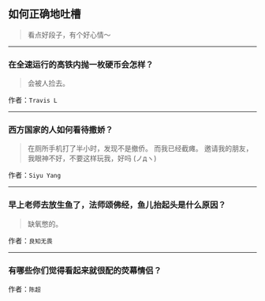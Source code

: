 ## 如何正确地吐槽

> 看点好段子，有个好心情～


 
---

### 在全速运行的高铁内抛一枚硬币会怎样？

> 会被人捡去。


作者：`Travis L`

---

### 西方国家的人如何看待撒娇？

> 在厕所手机打了半小时，发现不是撤侨。
> 而我已经截瘫。
> 邀请我的朋友，我眼神不好，不要这样玩我，好吗
> (ノдヽ)


作者：`Siyu Yang`

---

### 早上老师去放生鱼了，法师颂佛经，鱼儿抬起头是什么原因？

> 缺氧憋的。


作者：`良知无畏`

---

### 有哪些你们觉得看起来就很配的荧幕情侣？

> 


作者：`陈超`